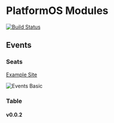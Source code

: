 # PlatformOS Modules

[![Build Status](https://digitalfuel.visualstudio.com/Camp%20Crud/_apis/build/status/camp-modules.modules?branchName=master)](https://digitalfuel.visualstudio.com/Camp%20Crud/_build/latest?definitionId=5&branchName=master)

## Events

### Seats

[Example Site](https://camp-events.staging.oregon.platform-os.com/)

![Events Basic](https://user-images.githubusercontent.com/5578256/57936376-cf98cf00-7891-11e9-958f-2e7b3f543a9e.png)

### Table

#### v0.0.2
